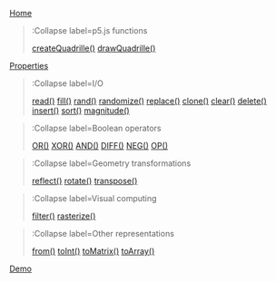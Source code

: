 [Home](/)

> :Collapse label=p5.js functions
>
> [createQuadrille()](/docs/p5-fx/create_quadrille)
> [drawQuadrille()](/docs/p5-fx/draw_quadrille)

[Properties](/docs/props)

> :Collapse label=I/O
> 
> [read()](/docs/io/read)
> [fill()](/docs/io/fill)
> [rand()](/docs/io/rand)
> [randomize()](/docs/io/randomize)
> [replace()](/docs/io/replace)
> [clone()](/docs/io/clone)
> [clear()](/docs/io/clear)
> [delete()](/docs/io/delete)
> [insert()](/docs/io/insert)
> [sort()](/docs/io/sort)
> [magnitude()](/docs/io/magnitude)

> :Collapse label=Boolean operators
>
> [OR()](/docs/logic/or)
> [XOR()](/docs/logic/xor)
> [AND()](/docs/logic/and)
> [DIFF()](/docs/logic/diff)
> [NEG()](/docs/logic/neg)
> [OP()](/docs/logic/op)

> :Collapse label=Geometry transformations
>
> [reflect()](/docs/geom/reflect)
> [rotate()](/docs/geom/rotate)
> [transpose()](/docs/geom/transpose)

> :Collapse label=Visual computing
>
> [filter()](/docs/vc/filter)
> [rasterize()](/docs/vc/rasterize)

> :Collapse label=Other representations
>
> [from()](/docs/conversion/from)
> [toInt()](/docs/conversion/to_int)
> [toMatrix()](/docs/conversion/to_matrix)
> [toArray()](/docs/conversion/to_array)

[Demo](/docs/demo)